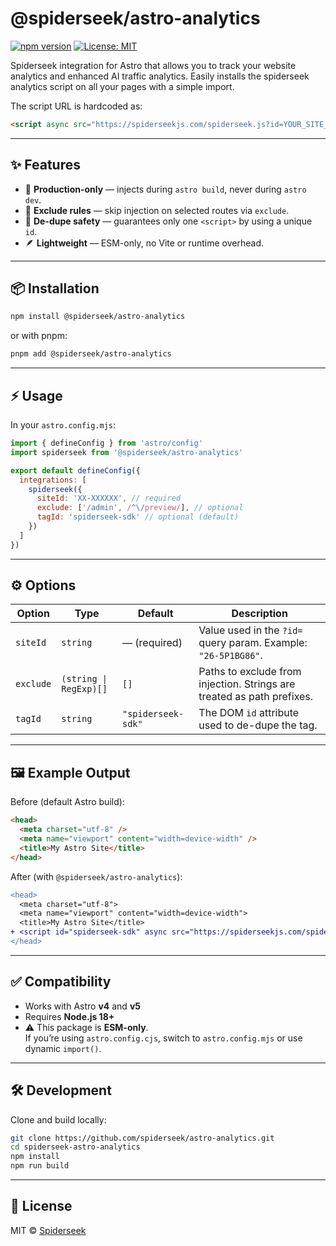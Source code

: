 # @spiderseek/astro-analytics

[![npm version](https://img.shields.io/npm/v/@spiderseek/astro-analytics.svg)](https://www.npmjs.com/package/@spiderseek/astro-analytics)
[![License: MIT](https://img.shields.io/badge/License-MIT-green.svg)](LICENSE)

Spiderseek integration for Astro that allows you to track your website analytics and enhanced AI traffic analytics. Easily installs the spiderseek analytics script on all your pages with a simple import.

The script URL is hardcoded as:

```html
<script async src="https://spiderseekjs.com/spiderseek.js?id=YOUR_SITE_ID"></script>
```

---

## ✨ Features

- 🚀 **Production-only** — injects during `astro build`, never during `astro dev`.
- 🎯 **Exclude rules** — skip injection on selected routes via `exclude`.
- 🔑 **De-dupe safety** — guarantees only one `<script>` by using a unique `id`.
- 🪶 **Lightweight** — ESM-only, no Vite or runtime overhead.

---

## 📦 Installation

```bash
npm install @spiderseek/astro-analytics
```

or with pnpm:

```bash
pnpm add @spiderseek/astro-analytics
```

---

## ⚡ Usage

In your `astro.config.mjs`:

```js
import { defineConfig } from 'astro/config'
import spiderseek from '@spiderseek/astro-analytics'

export default defineConfig({
  integrations: [
    spiderseek({
      siteId: 'XX-XXXXXX', // required
      exclude: ['/admin', /^\/preview/], // optional
      tagId: 'spiderseek-sdk' // optional (default)
    })
  ]
})
```

---

## ⚙️ Options

| Option    | Type                   | Default            | Description                                                            |
| --------- | ---------------------- | ------------------ | ---------------------------------------------------------------------- |
| `siteId`  | `string`               | — (required)       | Value used in the `?id=` query param. Example: `"26-5P1BG86"`.         |
| `exclude` | `(string \| RegExp)[]` | `[]`               | Paths to exclude from injection. Strings are treated as path prefixes. |
| `tagId`   | `string`               | `"spiderseek-sdk"` | The DOM `id` attribute used to de-dupe the tag.                        |

---

## 🖼️ Example Output

Before (default Astro build):

```html
<head>
  <meta charset="utf-8" />
  <meta name="viewport" content="width=device-width" />
  <title>My Astro Site</title>
</head>
```

After (with `@spiderseek/astro-analytics`):

```diff
<head>
  <meta charset="utf-8">
  <meta name="viewport" content="width=device-width">
  <title>My Astro Site</title>
+ <script id="spiderseek-sdk" async src="https://spiderseekjs.com/spiderseek.js?id=XX-XXXXXX"></script>
</head>
```

---

## ✅ Compatibility

- Works with Astro **v4** and **v5**
- Requires **Node.js 18+**
- ⚠️ This package is **ESM-only**.  
  If you’re using `astro.config.cjs`, switch to `astro.config.mjs` or use dynamic `import()`.

---

## 🛠️ Development

Clone and build locally:

```bash
git clone https://github.com/spiderseek/astro-analytics.git
cd spiderseek-astro-analytics
npm install
npm run build
```

---

## 📄 License

MIT © [Spiderseek](https://www.spiderseek.com)
